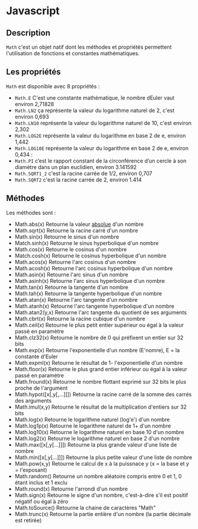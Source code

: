# Javascript

## Description

`Math` c'est un objet natif dont les méthodes et propriétés permettent l'utilisation de fonctions et constantes mathématiques.

## Les propriétés

`Math` est disponible avec 8 propriétés : 

*   `Math.E` C'est une constante mathématique, le nombre dEuler vaut environ 2,71828
*   `Math.LN2` ça représente la valeur du logarithme naturel de 2, c'est environ 0,693
*   `Math.LN10` représente la valeur du logarithme naturel de 10, c'est environ 2,302
*   `Math.LOG2E` représente la valeur du logarithme en base 2 de e, environ 1,442 
*   `Math.LOG10E` représente la valeur du logarithme en base 2 de e, environ 0,434 :
*   `Math.PI`  c’est le rapport constant de la circonférence d’un cercle à son diamètre dans un plan euclidien, environ 3.141592
*   `Math.SQRT1_2` c'est la racine carrée de 1/2, environ 0,707
*   `Math.SQRT2` c'est la racine carrée de 2, environ 1.414

## Méthodes

Les méthodes sont : 

*   Math.abs(x) Retourne la valeur [absolue](https://fr.wikipedia.org/wiki/Valeur_absolue) d'un nombre
*   Math.sqrt(x) Retourne la racine carré d'un nombre 
*   Math.sin(x) Retourne le sinus d'un nombre
*   Match.sinh(x) Retourne le sinus hyperbolique d'un nombre
*   Math.cos(x) Retourne le cosinus d'un nombre
*   Match.cosh(x) Retourne le cosinus hyperbolique d'un nombre
*   Math.acos(x) Retourne l'arc cosinus d'un nombre
*   Math.acosh(x) Retourne l'arc cosinus hyperbolique d'un nombre
*   Math.asin(x) Retourne l'arc sinus d'un nombre
*   Math.asinh(x) Retourne l'arc sinus hyperbolique d'un nombre
*   Math.tan(x) Retourne la tangente d'un nombre
*   Math.tah(x) Retourne la tangente hyperbolique d'un nombre
*   Math.atan(x) Retourne l'arc tangente d'un nombre
*   Math.atanh(x) Retourne l'arc tangente hyperbolique d'un nombre
*   Math.atan2(y,x) Retourne l'arc tangente du quotient de ses arguments
*   Math.cbrt(x) Retourne la racine cubique d'un nombre
*   Math.ceil(x) Retourne le plus petit entier supérieur ou égal à la valeur passé en paramètre
*   Math.clz32(x) Retourne le nombre de 0 qui préfixent un entier sur 32 bits
*   Math.exp(x) Retourne l'exponentielle d'un nombre (E'nomre), E = la constante d'Euler
*   Math.expml(x) Retourne le résultat de 1- l'exponentielle d'un nombre
*   Math.floor(x) Retourne le plus grand entier inférieur ou égal à la valeur passé en paramètre
*   Math.fround(x) Retourne le nombre flottant exprimé sur 32 bits le plus proche de l'argument
*   Math.hypot([x[,y[,...]]]) Retourne la racine carré de la somme des carrés des arguments
*   Math.imul(x,y) Retourne le résultat de la multiplication d'entiers sur 32 bits
*   Math.log(x) Retourne le logarithme naturel (log'e') d'un nombre
*   Math.log1p(x) Retourne le logarithme naturel de 1+ d'un nombre
*   Math.log10(x) Retourne le logarithme naturel en base 10 d'un nombre
*   Math.log2(x) Retourne le logarithme naturel en base 2 d'un nombre
*   Math.max([x[,y[...]]]) Retourne la plus grande valeur d'une liste de nombre
*   Math.min([x[,y[...]]]) Retourne la plus petite valeur d'une liste de nombre
*   Math.pow(x,y) Retourne le calcul de x à la puissnace y (x = la base et y = l'exposant)
*   Math.random() Retourne un nombre aléatoire compris entre 0 et 1, 0 étant inclus et 1 exclu
*   Math.round(x) Retourne l'arrondi d'un nombre 
*   Math.sign(x) Retourne le signe d'un nombre, c'est-à-dire s'il est positif négatif ou égal à zéro
*   Math.toSource() Retourne la chaine de caractères "Math"
*   Math.trunc(x) Retourne la partie entière d'un nombre (la partie décimale est retirée)
